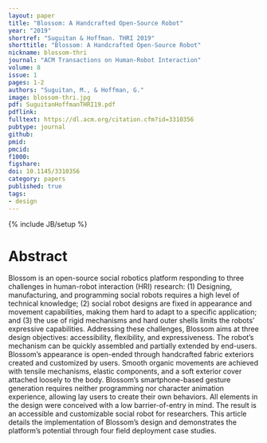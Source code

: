 ```yaml
---
layout: paper
title: "Blossom: A Handcrafted Open-Source Robot"
year: "2019"
shortref: "Suguitan & Hoffman. THRI 2019"
shorttitle: "Blossom: A Handcrafted Open-Source Robot"
nickname: blossom-thri
journal: "ACM Transactions on Human-Robot Interaction"
volume: 8
issue: 1
pages: 1-2
authors: "Suguitan, M., & Hoffman, G."
image: blossom-thri.jpg
pdf: SuguitanHoffmanTHRI19.pdf
pdflink:  
fulltext: https://dl.acm.org/citation.cfm?id=3310356
pubtype: journal
github: 
pmid:  
pmcid: 
f1000: 
figshare: 
doi: 10.1145/3310356
category: papers
published: true
tags:
- design
---
```

{% include JB/setup %}

# Abstract 

Blossom is an open-source social robotics platform responding to three challenges in human-robot interaction (HRI) research: (1) Designing, manufacturing, and programming social robots requires a high level of technical knowledge; (2) social robot designs are fixed in appearance and movement capabilities, making them hard to adapt to a specific application; and (3) the use of rigid mechanisms and hard outer shells limits the robots’ expressive capabilities. Addressing these challenges, Blossom aims at three design objectives: accessibility, flexibility, and expressiveness. The robot’s mechanism can be quickly assembled and partially extended by end-users. Blossom’s appearance is open-ended through handcrafted fabric exteriors created and customized by users. Smooth organic movements are achieved with tensile mechanisms, elastic components, and a soft exterior cover attached loosely to the body. Blossom’s smartphone-based gesture generation requires neither programming nor character animation experience, allowing lay users to create their own behaviors. All elements in the design were conceived with a low barrier-of-entry in mind. The result is an accessible and customizable social robot for researchers. This article details the implementation of Blossom’s design and demonstrates the platform’s potential through four field deployment case studies.
